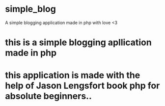 # simple_blog
A simple blogging application made in php with love &lt;3
# this is a simple blogging apllication made in php
# this application is made with the help of Jason Lengsfort book php for absolute beginners..
